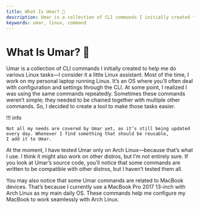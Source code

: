 ```yaml
---
title: What Is Umar? 🤔
description: Umar is a collection of CLI commands I initially created to help me do various Linux tasks—I consider it a little Linux assistant
keywords: umar, linux, command
---
```


# What Is Umar? 🤔

Umar is a collection of CLI commands I initially created to help me do various Linux tasks—I consider it a little Linux assistant.
Most of the time, I work on my personal laptop running Linux. It’s an OS where you’ll often deal with configuration and settings through the CLI.
At some point, I realized I was using the same commands repeatedly. Sometimes these commands weren’t simple; they needed to be chained together with
multiple other commands. So, I decided to create a tool to make those tasks easier.

!!! info

    Not all my needs are covered by Umar yet, as it’s still being updated every day. Whenever I find something that should be reusable,
    I add it to Umar.

At the moment, I have tested Umar only on Arch Linux—because that’s what I use. I think it might also work on other distros,
but I’m not entirely sure. If you look at Umar’s source code, you’ll notice that some commands are written to be compatible with other distros,
but I haven’t tested them all.

You may also notice that some Umar commands are related to MacBook devices. That’s because I currently use a MacBook Pro 2017 13-inch with Arch Linux
as my main daily OS. These commands help me configure my MacBook to work seamlessly with Arch Linux.
